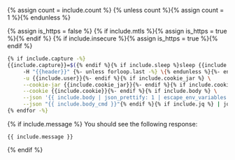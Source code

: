 {% assign count = include.count %}
{% unless count %}{% assign count = 1 %}{% endunless %}

{% assign is_https = false %}
{% if include.mtls %}{% assign is_https = true %}{% endif %}
{% if include.insecure %}{% assign is_https = true %}{% endif %}
```bash
{% if include.capture -%}
{{include.capture}}=$({% endif %}{% if include.sleep %}sleep {{include.sleep}} && {% endif %}{% for i in (1..count) %}curl {% if include.insecure %}-k {% endif %}{% if include.display_headers %}-i {% endif %}{% if include.method %}-X {{include.method}} {% endif %}{% if include.mtls%}-k --key key.pem --cert cert.pem {% endif %}"{% if is_https %}https://{% endif %}{{ include.url }}"{% if include.headers %} \{%- endif -%}{% for header in include.headers %}
     -H "{{header}}" {%- unless forloop.last -%} \{% endunless %}{%- endfor %}{% if include.user %} \
     -u {{include.user}}{%- endif %}{% if include.cookie_jar %} \
     --cookie-jar {{include.cookie_jar}}{%- endif %}{% if include.cookie %} \
     --cookie {{include.cookie}}{%- endif %}{% if include.body %} \
     --json '{{ include.body | json_prettify: 1 | escape_env_variables | indent: 4 | strip }}'{% elsif include.body_cmd %} \
     --json "{{ include.body_cmd }}"{% endif %}{% if include.jq %} | jq {{ include.jq }}{% endif %}{% if include.capture -%}){% endif %}
{% endfor -%}
```

{% if include.message %}
You should see the following response:

```text
{{ include.message }}
```
{% endif %}